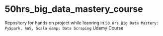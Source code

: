 # 50hrs_big_data_mastery_course
Repository for hands on project while leanring in `50 Hrs Big Data Mastery: PySpark, AWS, Scala &amp; Data Scraping` Udemy Course
